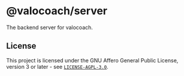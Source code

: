 # @valocoach/server

The backend server for valocoach.

## License

This project is licensed under the GNU Affero General Public License, version 3 or later - see
[`LICENSE-AGPL-3.0`](./LICENSE-AGPL-3.0).

